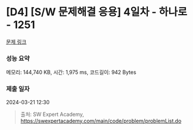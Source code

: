 # [D4] [S/W 문제해결 응용] 4일차 - 하나로 - 1251 

[문제 링크](https://swexpertacademy.com/main/code/problem/problemDetail.do?contestProbId=AV15StKqAQkCFAYD) 

### 성능 요약

메모리: 144,740 KB, 시간: 1,975 ms, 코드길이: 942 Bytes

### 제출 일자

2024-03-21 12:30



> 출처: SW Expert Academy, https://swexpertacademy.com/main/code/problem/problemList.do